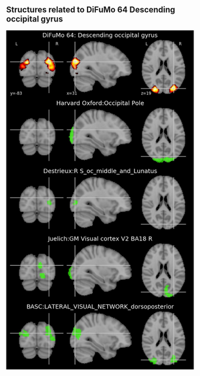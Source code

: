 


## Structures related to DiFuMo 64 Descending occipital gyrus

![24](24.jpg "Structures related to DiFuMo 64 Descending occipital gyrus")